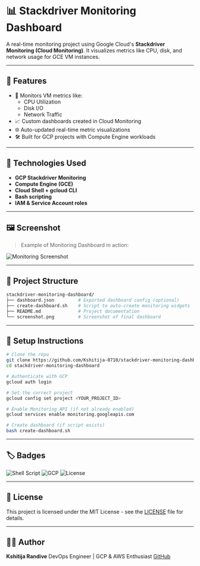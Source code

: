 # 📊 Stackdriver Monitoring Dashboard

A real-time monitoring project using Google Cloud's **Stackdriver Monitoring (Cloud Monitoring)**. It visualizes metrics like CPU, disk, and network usage for GCE VM instances.

---

## 🚀 Features

- 📡 Monitors VM metrics like:
  - CPU Utilization
  - Disk I/O
  - Network Traffic
- 📈 Custom dashboards created in Cloud Monitoring
- 🌐 Auto-updated real-time metric visualizations
- 🛠️ Built for GCP projects with Compute Engine workloads

---

## 🧰 Technologies Used

- **GCP Stackdriver Monitoring**
- **Compute Engine (GCE)**
- **Cloud Shell + gcloud CLI**
- **Bash scripting**
- **IAM & Service Account roles**

---

## 🖼️ Screenshot

> Example of Monitoring Dashboard in action:

![Monitoring Screenshot](dashboard.png)

---

## 📁 Project Structure

```bash
stackdriver-monitoring-dashboard/
├── dashboard.json         # Exported dashboard config (optional)
├── create-dashboard.sh    # Script to auto-create monitoring widgets
├── README.md              # Project documentation
└── screenshot.png         # Screenshot of final dashboard
```

---

## 📌 Setup Instructions

```bash
# Clone the repo
git clone https://github.com/Kshitija-0710/stackdriver-monitoring-dashboard.git
cd stackdriver-monitoring-dashboard

# Authenticate with GCP
gcloud auth login

# Set the correct project
gcloud config set project <YOUR_PROJECT_ID>

# Enable Monitoring API (if not already enabled)
gcloud services enable monitoring.googleapis.com

# Create dashboard (if script exists)
bash create-dashboard.sh
```

---

## 🏷️ Badges

![Shell Script](https://img.shields.io/badge/Bash-Script-informational?style=flat&logo=gnu-bash)
![GCP](https://img.shields.io/badge/GCP-Monitoring-blue)
![License](https://img.shields.io/badge/License-MIT-green)

---

## 📘 License

This project is licensed under the MIT License - see the [LICENSE](LICENSE) file for details.

---
## 🧑‍💻 Author

**Kshitija Randive** 
DevOps Engineer | GCP & AWS Enthusiast
[GitHub](https://github.com/Kshitija-0710)
